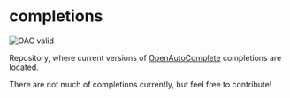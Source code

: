 # completions

![OAC valid](https://github.com/openautocomplete/completions/workflows/OAC%20valid/badge.svg)

Repository, where current versions of [OpenAutoComplete](https://github.com/openautocomplete/openautocomplete) completions are located.

There are not much of completions currently, but feel free to contribute!
